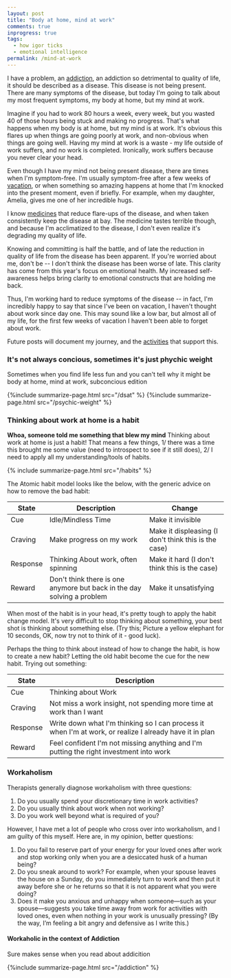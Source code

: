 ```yaml
---
layout: post
title: "Body at home, mind at work"
comments: true
inprogress: true
tags:
  - how igor ticks
  - emotional intelligence
permalink: /mind-at-work
---
```


I have a problem, an [addiction](/addiction), an addiction so detrimental to quality of life, it should be described as a disease. This disease is not being present. There are many symptoms of the disease, but today I'm going to talk about my most frequent symptoms, my body at home, but my mind at work.

Imagine if you had to work 80 hours a week, every week, but you wasted 40 of those hours being stuck and making no progress. That's what happens when my body is at home, but my mind is at work. It's obvious this flares up when things are going poorly at work, and non-obvious when things are going well. Having my mind at work is a waste - my life outside of work suffers, and no work is completed. Ironically, work suffers because you never clear your head.

Even though I have my mind not being present disease, there are times when I'm symptom-free. I'm usually symptom-free after a few weeks of [vacation](/time-off), or when something so amazing happens at home that I'm knocked into the present moment, even if briefly. For example, when my daughter, Amelia, gives me one of her incredible hugs.

I know [medicines](/emotional-health) that reduce flare-ups of the disease, and when taken consistently keep the disease at bay. The medicine tastes terrible though, and because I'm acclimatized to the disease, I don't even realize it's degrading my quality of life.

Knowing and committing is half the battle, and of late the reduction in quality of life from the disease has been apparent. If you're worried about me, don't be -- I don't think the disease has been worse of late. This clarity has come from this year's focus on emotional health. My increased self-awareness helps bring clarity to emotional constructs that are holding me back.

Thus, I'm working hard to reduce symptoms of the disease -- in fact, I'm incredibly happy to say that since I've been on vacation, I haven't thought about work since day one. This may sound like a low bar, but almost all of my life, for the first few weeks of vacation I haven't been able to forget about work.

Future posts will document my journey, and the [activities](/emotional-health) that support this.

### It's not always concious, sometimes it's just phychic weight

Sometimes when you find life less fun and you can't tell why it might be body at home, mind at work, subconcious edition

{%include summarize-page.html src="/dsat" %}
{%include summarize-page.html src="/psychic-weight" %}

### Thinking about work at home is a habit

**Whoa, someone told me something that blew my mind** Thinking about work at home is just a habit! That means a few things, 1/ there was a time this brought me some value (need to introspect to see if it still does), 2/ I need to apply all my understanding/tools of habits.

{% include summarize-page.html src="/habits" %}

The Atomic habit model looks like the below, with the generic advice on how to remove the bad habit:

| State    | Description                                                            | Change                                               |
| -------- | ---------------------------------------------------------------------- | ---------------------------------------------------- |
| Cue      | Idle/Mindless Time                                                     | Make it invisible                                    |
| Craving  | Make progress on my work                                               | Make it displeasing (I don't think this is the case) |
| Response | Thinking About work, often spinning                                    | Make it hard (I don't think this is the case)        |
| Reward   | Don't think there is one anymore but back in the day solving a problem | Make it unsatisfying                                 |

When most of the habit is in your head, it's pretty tough to apply the habit change model. It's very difficult to stop thinking about something, your best shot is thinking about something else. (Try this; Picture a yellow elephant for 10 seconds, OK, now try not to think of it - good luck).

Perhaps the thing to think about instead of how to change the habit, is how to create a new habit? Letting the old habit become the cue for the new habit. Trying out something:

| State    | Description                                                                                             |
| -------- | ------------------------------------------------------------------------------------------------------- |
| Cue      | Thinking about Work                                                                                     |
| Craving  | Not miss a work insight, not spending more time at work than I want                                     |
| Response | Write down what I'm thinking so I can process it when I'm at work, or realize I already have it in plan |
| Reward   | Feel confident I'm not missing anything and I'm putting the right investment into work                  |

### Workaholism

Therapists generally diagnose workaholism with three questions:

1. Do you usually spend your discretionary time in work activities?
2. Do you usually think about work when not working?
3. Do you work well beyond what is required of you?

However, I have met a lot of people who cross over into workaholism, and I am guilty of this myself. Here are, in my opinion, better questions:

1. Do you fail to reserve part of your energy for your loved ones after work and stop working only when you are a desiccated husk of a human being?
2. Do you sneak around to work? For example, when your spouse leaves the house on a Sunday, do you immediately turn to work and then put it away before she or he returns so that it is not apparent what you were doing?
3. Does it make you anxious and unhappy when someone—such as your spouse—suggests you take time away from work for activities with loved ones, even when nothing in your work is unusually pressing? (By the way, I’m feeling a bit angry and defensive as I write this.)

#### Workaholic in the context of Addiction

Sure makes sense when you read about addicition

{%include summarize-page.html src="/addiction" %}
